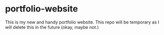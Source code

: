 # portfolio-website
This is my new and handy portfolio website. This repo will be temporary as I will delete this in the future (okay, maybe not.)
